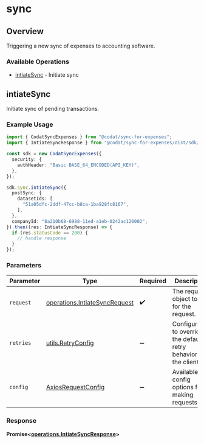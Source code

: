 # sync

## Overview

Triggering a new sync of expenses to accounting software.

### Available Operations

* [intiateSync](#intiatesync) - Initiate sync

## intiateSync

Initiate sync of pending transactions.

### Example Usage

```typescript
import { CodatSyncExpenses } from "@codat/sync-for-expenses";
import { IntiateSyncResponse } from "@codat/sync-for-expenses/dist/sdk/models/operations";

const sdk = new CodatSyncExpenses({
  security: {
    authHeader: "Basic BASE_64_ENCODED(API_KEY)",
  },
});

sdk.sync.intiateSync({
  postSync: {
    datasetIds: [
      "51a05dfc-2ddf-47cc-b8ca-1ba928fc8167",
    ],
  },
  companyId: "8a210b68-6988-11ed-a1eb-0242ac120002",
}).then((res: IntiateSyncResponse) => {
  if (res.statusCode == 200) {
    // handle response
  }
});
```

### Parameters

| Parameter                                                                      | Type                                                                           | Required                                                                       | Description                                                                    |
| ------------------------------------------------------------------------------ | ------------------------------------------------------------------------------ | ------------------------------------------------------------------------------ | ------------------------------------------------------------------------------ |
| `request`                                                                      | [operations.IntiateSyncRequest](../../models/operations/intiatesyncrequest.md) | :heavy_check_mark:                                                             | The request object to use for the request.                                     |
| `retries`                                                                      | [utils.RetryConfig](../../models/utils/retryconfig.md)                         | :heavy_minus_sign:                                                             | Configuration to override the default retry behavior of the client.            |
| `config`                                                                       | [AxiosRequestConfig](https://axios-http.com/docs/req_config)                   | :heavy_minus_sign:                                                             | Available config options for making requests.                                  |


### Response

**Promise<[operations.IntiateSyncResponse](../../models/operations/intiatesyncresponse.md)>**

